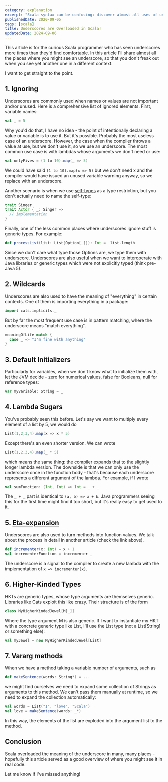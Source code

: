 ```yaml
---
category: explanation
excerpt: "Scala syntax can be confusing: discover almost all uses of underscores and why understanding their inconsistent philosophy is worthwhile"
publishedDate: 2020-09-05
tags: [scala]
title: Underscores are Overloaded in Scala!
updatedDate: 2024-09-06
---
```


This article is for the curious Scala programmer who has seen underscores more times than they'd find comfortable. In this article I'll share almost all the places where you might see an underscore, so that you don't freak out when you see yet another one in a different context.

I want to get straight to the point.

## 1. Ignoring

Underscores are commonly used when names or values are not important and/or unused. Here is a comprehensive list of ignored elements. First, variable names:

```scala
val _ = 5
```

Why you'd do that, I have no idea - the point of intentionally declaring a value or variable is to use it. But it's possible. Probably the most useless case of an underscore. However, the case when the compiler throws a value at use, but we don't use it, so we use an underscore. The most common use case is with lambdas whose arguments we don't need or use:

```scala
val onlyFives = (1 to 10).map(_ => 5)
```

We could have said `(1 to 10).map(x => 5)` but we don't need x and the compiler would have issued an unused variable warning anyway, so we replace with an underscore.

Another scenario is when we use [self-types](/articles/self-types-in-scala-overview) as a type restriction, but you don't actually need to name the self-type:

```scala
trait Singer
trait Actor { _: Singer =>
  // implementation
}
```

Finally, one of the less common places where underscores ignore stuff is generic types. For example:

```scala
def processList(list: List[Option[_]]): Int =  list.length
```

Since we don't care what type those Options are, we type them with underscore. Underscores are also useful when we want to interoperate with Java libraries or generic types which were not explicitly typed (think pre-Java 5).

## 2. Wildcards

Underscores are also used to have the meaning of "everything" in certain contexts. One of them is importing everything in a package:

```scala
import cats.implicits._
```

But by far the most frequent use case is in pattern matching, where the underscore means "match everything".

```scala
meaningOfLife match {
  case _ => "I'm fine with anything"
}
```

## 3. Default Initializers

Particularly for variables, when we don't know what to initialize them with, let the JVM decide - zero for numerical values, false for Booleans, null for reference types:

```scala
var myVariable: String = _
```

## 4. Lambda Sugars

You've probably seen this before. Let's say we want to multiply every element of a list by 5, we would do

```scala
List(1,2,3,4).map(x => x * 5)
```

Except there's an even shorter version. We can wrote

```scala
List(1,2,3,4).map(_ * 5)
```

which means the same thing: the compiler expands that to the slightly longer lambda version. The downside is that we can only use the underscore once in the function body - that's because each underscore represents a different argument of the lambda. For example, if I wrote

```scala
val sumFunction: (Int, Int) => Int = _ + _
```

The `_ + _` part is identical to `(a, b) => a + b`. Java programmers seeing this for the first time might find it too short, but it's really easy to get used to it.

## 5. [Eta-expansion](/articles/eta-expansion-and-partially-applied-functions-in-scala)

Underscores are also used to turn methods into function values. We talk about the process in detail in another article (check the link above).

```scala
def incrementer(x: Int) = x + 1
val incrementerFunction = incrementer _
```

The underscore is a signal to the compiler to create a new lambda with the implementation of `x => incrementer(x)`.

## 6. Higher-Kinded Types

HKTs are generic types, whose type arguments are themselves generic. Libraries like Cats exploit this like crazy. Their structure is of the form

```scala
class MyHigherKindedJewel[M[_]]
```

Where the type argument M is also generic. If I want to instantiate my HKT with a concrete generic type like List, I'll use the List type (not a List[String] or something else):

```scala
val myJewel = new MyHigherKindedJewel[List]
```

## 7. Vararg methods

When we have a method taking a variable number of arguments, such as

```scala
def makeSentence(words: String*) = ...
```

we might find ourselves we need to expand some collection of Strings as arguments to this method. We can't pass them manually at runtime, so we need to expand the collection automatically:

```scala
val words = List("I", "love", "Scala")
val love = makeSentence(words: _*)
```

In this way, the elements of the list are exploded into the argument list to the method.

## Conclusion

Scala overloaded the meaning of the underscore in many, many places - hopefully this article served as a good overview of where you might see it in real code.

Let me know if I've missed anything!
